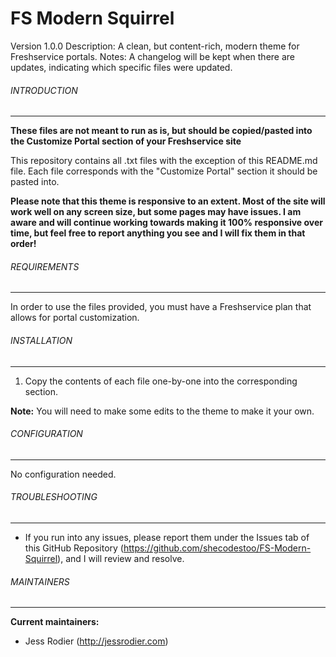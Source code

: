 # FS Modern Squirrel
Version 1.0.0
Description: A clean, but content-rich, modern theme for Freshservice portals.
Notes: A changelog will be kept when there are updates, indicating which specific files were updated. 


###### INTRODUCTION
------------

**These files are not meant to run as is, but should be copied/pasted into the Customize Portal section of your Freshservice site** 

This repository contains all .txt files with the exception of this README.md file. Each file corresponds with the "Customize Portal" section it should be pasted into.

**Please note that this theme is responsive to an extent. Most of the site will work well on any screen size, but some pages may have issues. I am aware and will continue working towards making it 100% responsive over time, but feel free to report anything you see and I will fix them in that order!**
   
###### REQUIREMENTS
------------

In order to use the files provided, you must have a Freshservice plan that allows for portal customization.
 
 ###### INSTALLATION
 ------------
 
 1. Copy the contents of each file one-by-one into the corresponding section.
 
**Note:** You will need to make some edits to the theme to make it your own. 

###### CONFIGURATION
------------

No configuration needed. 

###### TROUBLESHOOTING
------------

 * If you run into any issues, please report them under the Issues tab of this GitHub Repository (https://github.com/shecodestoo/FS-Modern-Squirrel), and I will review and resolve. 
   
###### MAINTAINERS
------------

**Current maintainers:**
 * Jess Rodier (http://jessrodier.com)
